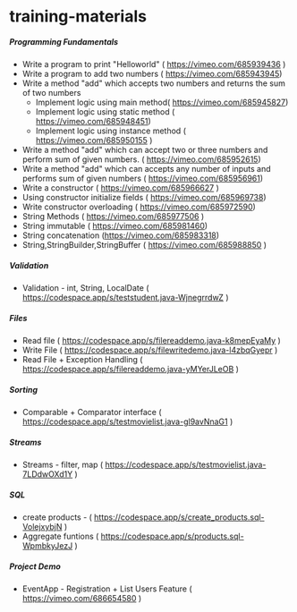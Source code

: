 # training-materials

##### Programming Fundamentals
* Write a program to print "Helloworld" ( https://vimeo.com/685939436 )
* Write a program to add two numbers ( https://vimeo.com/685943945)
* Write a method "add" which accepts two numbers and returns the sum of two numbers
     * Implement logic using main method( https://vimeo.com/685945827)
     * Implement logic using static method ( https://vimeo.com/685948451)
     * Implement logic using instance method ( https://vimeo.com/685950155 )
* Write a method "add" which can accept two or three numbers and perform sum of given numbers. ( https://vimeo.com/685952615)
* Write a method "add" which can accepts any number of inputs and performs sum of given numbers ( https://vimeo.com/685956961)
* Write a constructor ( https://vimeo.com/685966627 )
* Using constructor initialize fields ( https://vimeo.com/685969738)
* Write constructor overloading ( https://vimeo.com/685972590) 
* String Methods ( https://vimeo.com/685977506 )
* String immutable ( https://vimeo.com/685981460)
* String concatenation (https://vimeo.com/685983318)
* String,StringBuilder,StringBuffer ( https://vimeo.com/685988850 )

##### Validation 
* Validation - int, String, LocalDate ( https://codespace.app/s/teststudent.java-WjnegrrdwZ )

##### Files
* Read file ( https://codespace.app/s/filereaddemo.java-k8mepEyaMy )
* Write File ( https://codespace.app/s/filewritedemo.java-l4zbqGyepr )
* Read File + Exception Handling ( https://codespace.app/s/filereaddemo.java-yMYerJLeOB )

##### Sorting
* Comparable + Comparator interface ( https://codespace.app/s/testmovielist.java-gl9avNnaG1 )

##### Streams
* Streams - filter, map ( https://codespace.app/s/testmovielist.java-7LDdwOXd1Y )
##### SQL
*  create products - ( https://codespace.app/s/create_products.sql-VolejxybjN )
*  Aggregate funtions ( https://codespace.app/s/products.sql-WpmbkyJezJ )
##### Project Demo
* EventApp - Registration + List Users Feature ( https://vimeo.com/686654580 )
